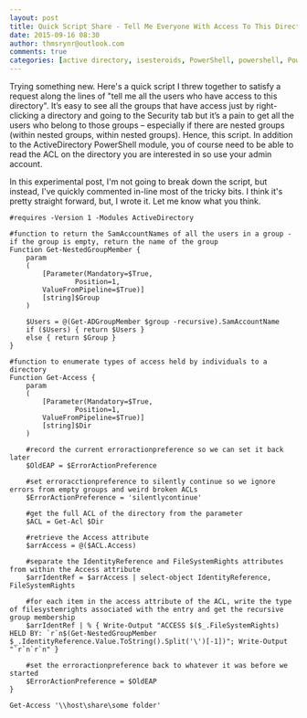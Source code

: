 ```yaml
---
layout: post
title: Quick Script Share - Tell Me Everyone With Access To This Directory
date: 2015-09-16 08:30
author: thmsrynr@outlook.com
comments: true
categories: [active directory, isesteroids, PowerShell, powershell, PowerShell ISE, powershell ise, quick script sharing, quick tip]
---
```

Trying something new. Here's a quick script I threw together to satisfy a request along the lines of "tell me all the users who have access to this directory". It’s easy to see all the groups that have access just by right-clicking a directory and going to the Security tab but it’s a pain to get all the users who belong to those groups – especially if there are nested groups (within nested groups, within nested groups). Hence, this script. In addition to the ActiveDirectory PowerShell module, you of course need to be able to read the ACL on the directory you are interested in so use your admin account.

In this experimental post, I'm not going to break down the script, but instead, I've quickly commented in-line most of the tricky bits. I think it's pretty straight forward, but, I wrote it. Let me know what you think.

```
#requires -Version 1 -Modules ActiveDirectory

#function to return the SamAccountNames of all the users in a group - if the group is empty, return the name of the group
Function Get-NestedGroupMember {
    param
    (
        [Parameter(Mandatory=$True,
                Position=1,
        ValueFromPipeline=$True)]
        [string]$Group
    )
 
    $Users = @(Get-ADGroupMember $group -recursive).SamAccountName
    if ($Users) { return $Users }
    else { return $Group }
} 

#function to enumerate types of access held by individuals to a directory
Function Get-Access {
    param
    (
        [Parameter(Mandatory=$True,
                Position=1,
        ValueFromPipeline=$True)]
        [string]$Dir
    )
    
    #record the current erroractionpreference so we can set it back later
    $OldEAP = $ErrorActionPreference
    
    #set erroracctionpreference to silently continue so we ignore errors from empty groups and weird broken ACLs
    $ErrorActionPreference = 'silentlycontinue'
    
    #get the full ACL of the directory from the parameter
    $ACL = Get-Acl $Dir
    
    #retrieve the Access attribute
    $arrAccess = @($ACL.Access)
    
    #separate the IdentityReference and FileSystemRights attributes from within the Access attribute
    $arrIdentRef = $arrAccess | select-object IdentityReference, FileSystemRights
    
    #for each item in the access attribute of the ACL, write the type of filesystemrights associated with the entry and get the recursive group membership
    $arrIdentRef | % { Write-Output "ACCESS $($_.FileSystemRights) HELD BY: `r`n$(Get-NestedGroupMember $_.IdentityReference.Value.ToString().Split('\')[-1])"; Write-Output "`r`n`r`n" }
    
    #set the erroractionpreference back to whatever it was before we started
    $ErrorActionPreference = $OldEAP
}

Get-Access '\\host\share\some folder'
```

&nbsp;
